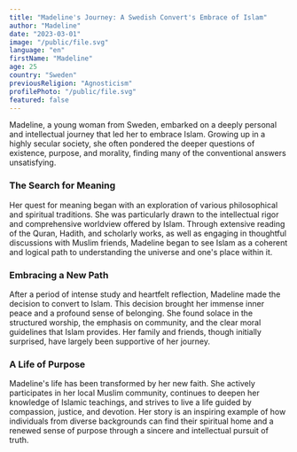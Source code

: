 ```yaml
---
title: "Madeline's Journey: A Swedish Convert's Embrace of Islam"
author: "Madeline"
date: "2023-03-01"
image: "/public/file.svg"
language: "en"
firstName: "Madeline"
age: 25
country: "Sweden"
previousReligion: "Agnosticism"
profilePhoto: "/public/file.svg"
featured: false
---
```


Madeline, a young woman from Sweden, embarked on a deeply personal and intellectual journey that led her to embrace Islam. Growing up in a highly secular society, she often pondered the deeper questions of existence, purpose, and morality, finding many of the conventional answers unsatisfying.

### The Search for Meaning

Her quest for meaning began with an exploration of various philosophical and spiritual traditions. She was particularly drawn to the intellectual rigor and comprehensive worldview offered by Islam. Through extensive reading of the Quran, Hadith, and scholarly works, as well as engaging in thoughtful discussions with Muslim friends, Madeline began to see Islam as a coherent and logical path to understanding the universe and one's place within it.

### Embracing a New Path

After a period of intense study and heartfelt reflection, Madeline made the decision to convert to Islam. This decision brought her immense inner peace and a profound sense of belonging. She found solace in the structured worship, the emphasis on community, and the clear moral guidelines that Islam provides. Her family and friends, though initially surprised, have largely been supportive of her journey.

### A Life of Purpose

Madeline's life has been transformed by her new faith. She actively participates in her local Muslim community, continues to deepen her knowledge of Islamic teachings, and strives to live a life guided by compassion, justice, and devotion. Her story is an inspiring example of how individuals from diverse backgrounds can find their spiritual home and a renewed sense of purpose through a sincere and intellectual pursuit of truth.